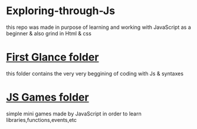 # Exploring-through-Js
 this repo was made in purpose of learning and working with JavaScript as a beginner
 & also grind in Html & css
 
 # [First Glance folder](https://github.com/mr-amirfazel/Exploring-through-Js/tree/main/First%20glance%20at%20JavaScript "Named link title")
  this folder contains the very very beggining of coding with Js &  syntaxes

# [JS Games folder](https://github.com/mr-amirfazel/Exploring-through-Js/tree/main/JS%20Games "Named link title")
   simple mini games made by JavaScript in order to learn libraries,functions,events,etc 
